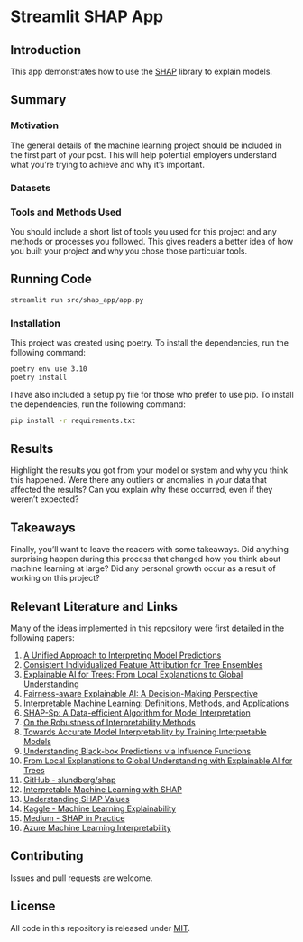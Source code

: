 # Streamlit SHAP App

## Introduction

This app demonstrates how to use the [SHAP](https://shap.readthedocs.io/en/latest/index.html)
library to explain models.

## Summary

### Motivation
The general details of the machine learning project should be included in the
first part of your post. This will help potential employers understand what
you’re trying to achieve and why it’s important.

### Datasets

### Tools and Methods Used
You should include a short list of tools you used for this project and any
methods or processes you followed. This gives readers a better idea of how you
built your project and why you chose those particular tools.

## Running Code

```bash
streamlit run src/shap_app/app.py
```

### Installation

This project was created using poetry. To install the dependencies, run the
following command:

```bash
poetry env use 3.10
poetry install
```

I have also included a setup.py file for those who prefer to use pip. To install
the dependencies, run the following command:

```bash
pip install -r requirements.txt
```

## Results
Highlight the results you got from your model or system and why you think this
happened. Were there any outliers or anomalies in your data that affected the
results? Can you explain why these occurred, even if they weren’t expected?

## Takeaways
Finally, you’ll want to leave the readers with some takeaways. Did anything
surprising happen during this process that changed how you think about machine
learning at large? Did any personal growth occur as a result of working on
this project?

## Relevant Literature and Links
Many of the ideas implemented in this repository were first detailed in the following papers:

1. [A Unified Approach to Interpreting Model Predictions](https://arxiv.org/abs/1705.07874)
2. [Consistent Individualized Feature Attribution for Tree Ensembles](https://arxiv.org/abs/1802.03888)
3. [Explainable AI for Trees: From Local Explanations to Global Understanding](https://arxiv.org/abs/1905.04610)
4. [Fairness-aware Explainable AI: A Decision-Making Perspective](https://arxiv.org/abs/2006.11458)
5. [Interpretable Machine Learning: Definitions, Methods, and Applications](https://arxiv.org/abs/1901.04592)
6. [SHAP-Sp: A Data-efficient Algorithm for Model Interpretation](https://arxiv.org/abs/2002.03222)
7. [On the Robustness of Interpretability Methods](https://arxiv.org/abs/2001.07538)
8. [Towards Accurate Model Interpretability by Training Interpretable Models](https://arxiv.org/abs/2006.16234)
9. [Understanding Black-box Predictions via Influence Functions](https://arxiv.org/abs/1703.04730)
10. [From Local Explanations to Global Understanding with Explainable AI for Trees](https://arxiv.org/abs/1905.04610)
11. [GitHub - slundberg/shap](https://github.com/slundberg/shap)
12. [Interpretable Machine Learning with SHAP](https://christophm.github.io/interpretable-ml-book/shap.html)
13. [Understanding SHAP Values](https://towardsdatascience.com/understanding-shap-values-1c1b7a0e57b7)
14. [Kaggle - Machine Learning Explainability](https://www.kaggle.com/learn/machine-learning-explainability)
15. [Medium - SHAP in Practice](https://medium.com/@gabrieltseng/interpreting-complex-models-with-shap-values-1c187db6ec83)
16. [Azure Machine Learning Interpretability](https://docs.microsoft.com/en-us/azure/machine-learning/how-to-machine-learning-interpretability)


## Contributing

Issues and pull requests are welcome.

## License

All code in this repository is released under [MIT](LICENSE).
